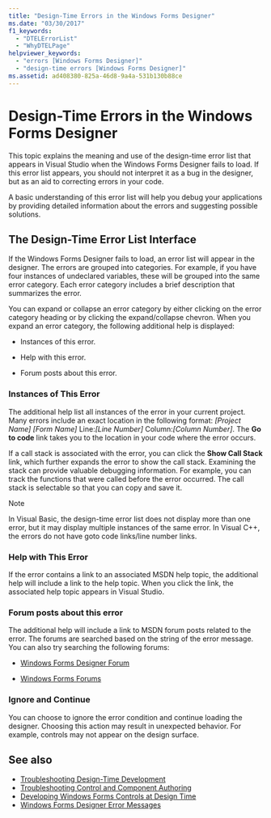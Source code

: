 ```yaml
---
title: "Design-Time Errors in the Windows Forms Designer"
ms.date: "03/30/2017"
f1_keywords:
  - "DTELErrorList"
  - "WhyDTELPage"
helpviewer_keywords:
  - "errors [Windows Forms Designer]"
  - "design-time errors [Windows Forms Designer]"
ms.assetid: ad408380-825a-46d8-9a4a-531b130b88ce
---
```

# Design-Time Errors in the Windows Forms Designer

This topic explains the meaning and use of the design-time error list that appears in Visual Studio when the Windows Forms Designer fails to load. If this error list appears, you should not interpret it as a bug in the designer, but as an aid to correcting errors in your code.

A basic understanding of this error list will help you debug your applications by providing detailed information about the errors and suggesting possible solutions.

## The Design-Time Error List Interface

If the Windows Forms Designer fails to load, an error list will appear in the designer. The errors are grouped into categories. For example, if you have four instances of undeclared variables, these will be grouped into the same error category. Each error category includes a brief description that summarizes the error.

You can expand or collapse an error category by either clicking on the error category heading or by clicking the expand/collapse chevron. When you expand an error category, the following additional help is displayed:

- Instances of this error.

- Help with this error.

- Forum posts about this error.

### Instances of This Error

The additional help list all instances of the error in your current project. Many errors include an exact location in the following format: *[Project Name]* *[Form Name]* Line:*[Line Number]* Column:*[Column Number]*. The **Go to code** link takes you to the location in your code where the error occurs.

If a call stack is associated with the error, you can click the **Show Call Stack** link, which further expands the error to show the call stack. Examining the stack can provide valuable debugging information. For example, you can track the functions that were called before the error occurred. The call stack is selectable so that you can copy and save it.

> [!NOTE]
> In Visual Basic, the design-time error list does not display more than one error, but it may display multiple instances of the same error. In Visual C++, the errors do not have goto code links/line number links.

### Help with This Error

If the error contains a link to an associated MSDN help topic, the additional help will include a link to the help topic. When you click the link, the associated help topic appears in Visual Studio.

### Forum posts about this error

The additional help will include a link to MSDN forum posts related to the error. The forums are searched based on the string of the error message. You can also try searching the following forums:

- [Windows Forms Designer Forum](https://go.microsoft.com/fwlink/?LinkId=203524)

- [Windows Forms Forums](https://go.microsoft.com/fwlink/?LinkId=203523)

### Ignore and Continue

You can choose to ignore the error condition and continue loading the designer. Choosing this action may result in unexpected behavior. For example, controls may not appear on the design surface.

## See also

- [Troubleshooting Design-Time Development](https://docs.microsoft.com/previous-versions/visualstudio/visual-studio-2013/ms171843(v=vs.120))
- [Troubleshooting Control and Component Authoring](troubleshooting-control-and-component-authoring.md)
- [Developing Windows Forms Controls at Design Time](developing-windows-forms-controls-at-design-time.md)
- [Windows Forms Designer Error Messages](https://docs.microsoft.com/previous-versions/visualstudio/visual-studio-2010/ms233640(v=vs.100))
